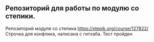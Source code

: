 ## Репозиторий для работы по модулю со степики.
Репозиторий модуля со степика https://stepik.org/course/127822/
Строчка для конфлика, написана с гитхаба.
Тест пройден

